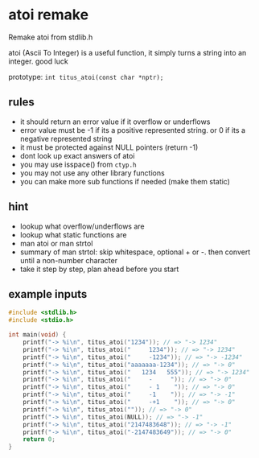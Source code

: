 # atoi remake

Remake atoi from stdlib.h

atoi (Ascii To Integer) is a useful function, it simply turns a string into an integer. good luck

prototype: `int titus_atoi(const char *nptr);`

## rules
 - it should return an error value if it overflow or underflows
 - error value must be -1 if its a positive represented string. or 0 if its a negative represented string
 - it must be protected against NULL pointers (return -1)
 - dont look up exact answers of atoi
 - you may use isspace() from `ctyp.h`
 - you may not use any other library functions
 - you can make more sub functions if needed (make them static)

## hint
 - lookup what overflow/underflows are
 - lookup what static functions are
 - man atoi or man strtol
 - summary of man strtol: skip whitespace, optional + or -. then convert until a non-number character
 - take it step by step, plan ahead before you start

## example inputs
```cpp
#include <stdlib.h>
#include <stdio.h>

int main(void) {
    printf("-> %i\n", titus_atoi("1234")); // => "-> 1234"
    printf("-> %i\n", titus_atoi("     1234")); // => "-> 1234"
    printf("-> %i\n", titus_atoi("     -1234")); // => "-> -1234"
    printf("-> %i\n", titus_atoi("aaaaaaa-1234")); // => "-> 0"
    printf("-> %i\n", titus_atoi("   1234   555")); // => "-> 1234"
    printf("-> %i\n", titus_atoi("     -     ")); // => "-> 0"
    printf("-> %i\n", titus_atoi("     - 1    ")); // => "-> 0"
    printf("-> %i\n", titus_atoi("     -1    ")); // => "-> -1"
    printf("-> %i\n", titus_atoi("     -+1    ")); // => "-> 0"
    printf("-> %i\n", titus_atoi("")); // => "-> 0"
    printf("-> %i\n", titus_atoi(NULL)); // => "-> -1"
    printf("-> %i\n", titus_atoi("2147483648")); // => "-> -1"
    printf("-> %i\n", titus_atoi("-2147483649")); // => "-> 0"
    return 0;
}
```